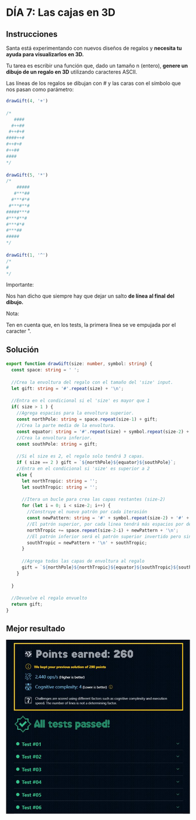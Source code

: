 # DÍA 7: Las cajas en 3D

## Instrucciones

Santa está experimentando con nuevos diseños de regalos y **necesita tu ayuda para visualizarlos en 3D.**

Tu tarea es escribir una función que, dado un tamaño n (entero), **genere un dibujo de un regalo en 3D** utilizando caracteres ASCII.

Las líneas de los regalos se dibujan con # y las caras con el símbolo que nos pasan como parámetro:

~~~javascript
drawGift(4, '+')

/*
   ####
  #++##
 #++#+#
####++#
#++#+#
#++##
####
*/

drawGift(5, '*')
/*
    #####
   #***##
  #***#*#
 #***#**#
#####***#
#***#**#
#***#*#
#***##
#####
*/

drawGift(1, '^')
/*
#
*/
~~~

Importante:

Nos han dicho que siempre hay que dejar un salto **de línea al final del dibujo.**

Nota: 

Ten en cuenta que, en los tests, la primera línea se ve empujada por el caracter ".

## Solución

~~~typescript
export function drawGift(size: number, symbol: string) {
  const space: string = ' ';

  //Crea la envoltura del regalo con el tamaño del 'size' input.
  let gift: string = '#'.repeat(size) + '\n';

  //Entra en el condicional si el 'size' es mayor que 1
  if( size > 1 ) {
    //Agrega espacios para la envoltura superior.
    const northPole: string = space.repeat(size-1) + gift;
    //Crea la parte media de la envoltura.
    const equator: string = '#'.repeat(size) + symbol.repeat(size-2) + '#\n';
    //Crea la envoltura inferior.
    const southPole: string = gift;

    //Si el size es 2, el regalo solo tendrá 3 capas.
    if ( size == 2 ) gift = `${northPole}${equator}${southPole}`;
    //Entra en el condicional si 'size' es superior a 2
    else {
      let northTropic: string = '';
      let southTropic: string = '';

      //Itera un bucle para crea las capas restantes (size-2)
      for (let i = 0; i < size-2; i++) {
        //Construye el nuevo patrón por cada iterasión
        const newPattern: string = '#' + symbol.repeat(size-2) + '#' + symbol.repeat(i) + '#';
        //El patrón superior, por cada linea tendrá más espacios por delante.
        northTropic += space.repeat(size-2-i) + newPattern + '\n';
        //El patrón inferior será el patrón superior invertido pero sin espacios.
        southTropic = newPattern + '\n' + southTropic;
      }
    
      //Agrega todas las capas de envoltura al regalo
      gift = `${northPole}${northTropic}${equator}${southTropic}${southPole}`;
    }

  } 

  //Devuelve el regalo envuelto
  return gift;
}
~~~

## Mejor resultado

![challenge-7-result](best-result.JPG)